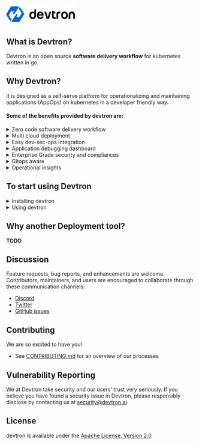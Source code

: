 # ![devtron-logo](./logo.png)

## What is Devtron?
Devtron is an open source **software delivery workflow** for kubernetes written in go.

## Why Devtron?
It is designed as a self-serve platform for operationalizing and maintaining applications (AppOps) on kubernetes in a developer friendly way. 


#### Some of the benefits  provided by devtron are: 
<details>
<summary>Zero code software delivery workflow</summary>
<br>
  
- Workflow which understands the domain of kubernetes and testing so that you dont have to write scripts to handle it
- Reusable and composable components so that workflows are easy to contruct and reason through
</details>

<details>
<summary>Multi cloud deployment</summary>
</details>
<details>
<summary>Easy dev-sec-ops integration</summary>
</details>
<details>
<summary>Application debugging dashboard</summary>
 <br>
  
- One place for all historical kubernetes events
- Access all manifests securely for eg secret obfuscation
- Auto identify new and old pods
- Application metrics for cpu, ram, http status code and latency with comparison between new and old
- Advanced logging functionality with grep and json search
- Intelligent correlation between events, logs for faster triangulation of issue
- Auto issue identification
</details>
<details>
<summary>Enterprise Grade security and compliances</summary>

- Fine grained access control; control who can edit configuration and who can deploy.
- Audit log to know who did what and when
- History of all CI and CD events
- Kubernetes events impacting application
- Relevant cloud events and their impact on applications
- Multi level security policy at global, cluster, environment and application for efficient hierarchical policy management
- Behavior driven security policy
- Define policies and exception for kubernetes resources
- Define policies for events for faster resolution
- Advanced workflow policies like blackout window, branch environment relationship to secure build and deployment pipelines
</details>
<details>
<summary>Gitops aware</summary>

- Gitops exposed through API and UI so that you dont have to interact with git cli
- Gitops backed by postgres for easier analysis
- Enforce finer access control than git

</details>
<details>
<summary>Operational insights</summary>

- Deployment metrics to measure success of agile process. It captures mttr, change failure rate, deployment frequency, deployment size out of the box.
- Audit log to understand the failure causes
- Monitor changes across deployments and revert easily

</details>


## To start using Devtron
<details>
<summary>Installing devtron</summary>

Devtron can be installed through command 

> sh install.sh

- [Detail configuration options] (https://docs.devtron.ai/)
</details>

<details>
<summary>Using devtron</summary>
  
- [Deploying first application](https://docs.devtron.ai/docs/reference/creating-application/)
- [Deploying Helm charts](https://docs.devtron.ai/docs/reference/deploy-chart/overview/)
- [Configure Security policy](https://docs.devtron.ai/)
- [Detail Userguide](https://docs.devtron.ai/)

</details>


## Why another Deployment tool? 

**TODO**


## Discussion

Feature requests, bug reports, and enhancements are welcome. Contributors, maintainers, and users are encouraged to collaborate through these communication channels:

 - [Discord](https://discord.gg/72JDKy4) 
 - [Twitter](https://twitter.com/DevtronL)
 - [GitHub issues](https://github.com/devtron-labs/devtron/issues)


## Contributing

We are so excited to have you!
- See [CONTRIBUTING.md](CONTRIBUTING.md) for an overview of our processes

## Vulnerability Reporting

We at Devtron take security and our users' trust very seriously. If you believe you have found a security issue in Devtron, please responsibly disclose by contacting us at security@devtron.ai.

## License

devtron is available under the [Apache License, Version 2.0](LICENSE)

